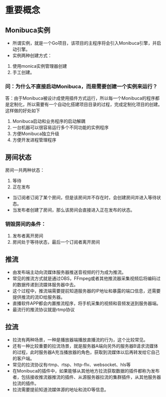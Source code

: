 # 重要概念

## Monibuca实例

- 所谓实例，就是一个Go项目，该项目的主程序将会引入Monibuca引擎，并启动引擎。
- 实例两种创建方式：
1. 使用monica实例管理器创建
2. 手工创建。
### 问：为什么不直接启动Monibuca，而是需要创建一个实例来运行？

答：由于Monibuca被设计成使用插件方式运行，所以每一个Monibuca的程序都是定制化，所以需要有一个自动化搭建项目目录的过程，完成定制化项目的创建。这样做的好处如下
1. Monibuca启动和业务程序的启动解耦
2. 一台机器可以很容易运行多个不同功能的实例程序
3. 方便Monibuca独立升级
4. 方便开发进程管理程序

## 房间状态

房间一共两种状态：
1. 等待
2. 正在发布

- 当订阅者订阅了某个房间，但是该房间并不存在时，会创建房间并进入等待状态。
- 当发布者创建了房间，那么该房间会直接进入正在发布的状态。

### 销毁房间的条件：
1. 发布者离开房间
2. 房间处于等待状态，最后一个订阅者离开房间

## 推流

- 由发布端主动向流媒体服务器推送音视频的行为成为推流。
- 常见的推流方式就是通过OBS，FFmpeg或者其他推流器采集视频后将编码过的数据传递到流媒体服务器中去。
- 这个过程中，推流端需要提前知道服务器的IP地址和暴露的端口信息，还需要提供推流的流ID给服务器。
- 直播软件APP都会内置推流程序，将手机采集的视频和音频发送到服务器端。
- 最流行的推流协议就是rtmp协议

## 拉流

- 拉流有两种场景，一种是播放器端播放直播流的行为，这个比较常见。
- 还有一种比较重要的拉流场景，就是服务器A端向另外的服务器B请求流媒体的过程，此时服务器A充当播放器的角色，获取到流媒体以后再转发给它自己的客户端。
- 常见的拉流协议有rtmp、rtsp、http-flv、websocket、hls等
- 在Monibuca的插件中，如果能够从其他地方拉流获取数据的插件都称为发布者，包括接收推流器推流的插件、从源服务器拉流的集群插件，从其他服务器拉流的插件。
- 拉流需要提前知道流媒体源的地址和流ID等信息。

